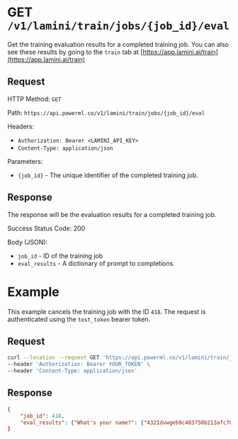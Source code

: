# GET `/v1/lamini/train/jobs/{job_id}/eval`

Get the training evaluation results for a completed training job. You can also see these results by going to the `train` tab at [https://app.lamini.ai/train](https://app.lamini.ai/train)

## Request

HTTP Method: `GET`

Path: `https://api.powerml.co/v1/lamini/train/jobs/{job_id}/eval`

Headers:

- `Authorization: Bearer <LAMINI_API_KEY>`
- `Content-Type: application/json`

Parameters:

- `{job_id}` - The unique identifier of the completed training job.

## Response

The response will be the evaluation results for a completed training job.

Success Status Code: 200

Body (JSON):

- `job_id` - ID of the training job
- `eval_results` - A dictionary of prompt to completions.

# Example

This example cancels the training job with the ID `418`. The request is authenticated using the `test_token` bearer token.

## Request

```bash
curl --location --request GET 'https://api.powerml.co/v1/lamini/train/jobs/418/eval' \
--header 'Authorization: Bearer YOUR_TOKEN' \
--header 'Content-Type: application/json'
```

## Response

```json
{
    "job_id": 418,
    "eval_results": {"What's your name?": {"4321dvwgeb9c483750b213afc78b49fe875d43db27d508e821c2e92e2701e018":"I'm a Teapot!"}, {"EleutherAI/pythia-410m-deduped":"finetune me first!"}},
}
```
